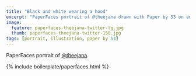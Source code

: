 ```yaml
---
title: "Black and white wearing a hood"
excerpt: "PaperFaces portrait of @theejana drawn with Paper by 53 on an iPad."
image: 
  feature: paperfaces-theejana-twitter-lg.jpg
  thumb: paperfaces-theejana-twitter-150.jpg
tags: [portrait, illustration, paper by 53]
---
```


PaperFaces portrait of [@theejana](http://twitter.com/theejana).

{% include boilerplate/paperfaces.html %}